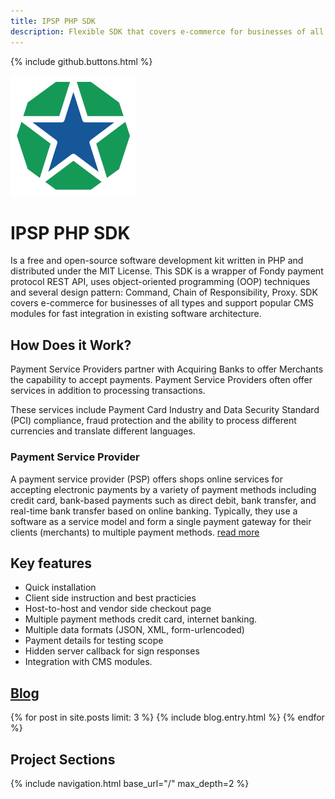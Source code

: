 ```yaml
---
title: IPSP PHP SDK
description: Flexible SDK that covers e-commerce for businesses of all types and support popular CMS modules for fast integration in existing infrastructure.   
---
```


{% include github.buttons.html %}

<img src="/assets/images/brand.png" width="201" height="193" alt="Logo" class="image-left">

# IPSP PHP SDK

Is a free and open-source software development kit written in PHP and distributed under the MIT License. 
This SDK is a wrapper of Fondy payment protocol REST API, uses object-oriented programming (OOP) techniques and 
several design pattern: Command, Chain of Responsibility, Proxy. SDK covers e-commerce for businesses of all types and 
support popular CMS modules for fast integration in existing software architecture.

## How Does it Work?

Payment Service Providers partner with Acquiring Banks to offer Merchants the capability to accept payments. 
Payment Service Providers often offer services in addition to processing transactions. 

These services include Payment Card Industry and Data Security Standard (PCI) compliance, fraud protection and the 
ability to process different currencies and translate different languages.

### Payment Service Provider

A payment service provider (PSP) offers shops online services for accepting electronic payments by 
a variety of payment methods including credit card, bank-based payments such as direct debit, bank 
transfer, and real-time bank transfer based on online banking. Typically, they use a software as a service 
model and form a single payment gateway for their clients (merchants) to multiple payment methods.
[read more](https://en.wikipedia.org/wiki/Payment_service_provider)

## Key features

* Quick installation
* Client side instruction and best practicies
* Host-to-host and vendor side checkout page
* Multiple payment methods credit card, internet banking.
* Multiple data formats (JSON, XML, form-urlencoded)
* Payment details for testing scope
* Hidden server callback for sign responses
* Integration with CMS modules.

## [Blog](/blog/)

<div class="blog-list">
{% for post in site.posts limit: 3 %}
{% include blog.entry.html %}
{% endfor %}
</div>

## Project Sections

<nav class="cards section">
{% include navigation.html base_url="/" max_depth=2 %}
</nav>

<script type="application/ld+json">
{
  "@context": "http://schema.org",
  "@type": "Organization",
  "url": "https://ipsp-php.com/",
  "logo": "https://ipsp-php.com/assets/images/brand.png",
  "contactPoint": [
    { 
      "@type": "ContactPoint",
      "telephone": "+38-093-925-7212",
      "contactType": "technical support"
    }
  ]
}
</script>

<script type="application/ld+json">
{
  "@context":"http://schema.org",
  "@type":"ItemList",
  "itemListElement":[{% for post in site.posts limit: 3 %}
    {
      "@type":"ListItem",
      "position":{{forloop.index}},
      "url":"{{ post.url | prepend: site.url }}"
    }{% if forloop.last %}{% else %},{% endif %}{% endfor %}
  ]
}
</script>